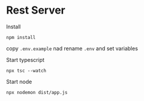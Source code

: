 # Rest Server

Install

`
npm install
`

copy `.env.example` nad rename `.env` and set variables

Start typescript

`
npx tsc --watch
`


Start node

`
npx nodemon dist/app.js
`

